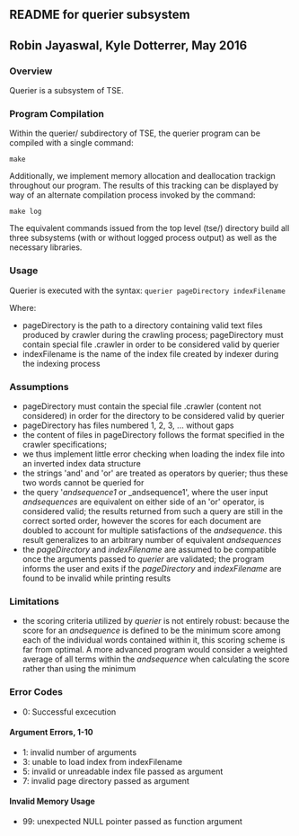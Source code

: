 ## **README for querier subsystem**
## Robin Jayaswal, Kyle Dotterrer, May 2016

### **Overview**
Querier is a subsystem of TSE. 

### **Program Compilation**
Within the querier/ subdirectory of TSE, the querier program
can be compiled with a single command: 

``` make ```

Additionally, we implement memory allocation and deallocation
trackign throughout our program. The results of this tracking can 
be displayed by way of an alternate compilation process invoked by the command:

``` make log ```

The equivalent commands issued from the top level (tse/) directory 
build all three subsystems (with or without logged process output) 
as well as the necessary libraries. 

### **Usage**
Querier is executed with the syntax:
``` querier pageDirectory indexFilename ```

Where:
* pageDirectory is the path to a directory containing valid text files
produced by crawler during the crawling process; pageDirectory must 
contain special file .crawler in order to be considered valid by querier
* indexFilename is the name of the index file created by indexer during
the indexing process


### **Assumptions**
* pageDirectory must contain the special file .crawler (content not considered)
in order for the directory to be considered valid by querier
* pageDirectory has files numbered 1, 2, 3, ... without gaps
* the content of files in pageDirectory follows the format specified in the 
crawler specifications; 
* we thus implement little error checking when loading
the index file into an inverted index data structure
* the strings 'and' and 'or' are treated as operators by querier; thus these
two words cannot be queried for
* the query '_andsequence1_ or _andsequence1', where the user input _andsequences_ 
are equivalent on either side of an 'or' operator, is considered valid; the results
returned from such a query are still in the correct sorted order, however the scores
for each document are doubled to account for multiple satisfactions of the _andsequence_.
this result generalizes to an arbitrary number of equivalent _andsequences_
* the _pageDirectory_ and _indexFilename_ are assumed to be compatible once the arguments
passed to _querier_ are validated; the program informs the user and exits if the 
_pageDirectory_ and _indexFilename_ are found to be invalid while printing results


### **Limitations**
* the scoring criteria utilized by _querier_ is not entirely robust: 
because the score for an _andsequence_ is defined to be the minimum
score among each of the individual words contained within it, this 
scoring scheme is far from optimal. A more advanced program would 
consider a weighted average of all terms within the _andsequence_ when
calculating the score rather than using the minimum


### **Error Codes**
* 0: Successful excecution

#### Argument Errors, 1-10
* 1: invalid number of arguments
* 3: unable to load index from indexFilename
* 5: invalid or unreadable index file passed as argument
* 7: invalid page directory passed as argument

#### Invalid Memory Usage
* 99: unexpected NULL pointer passed as function argument


